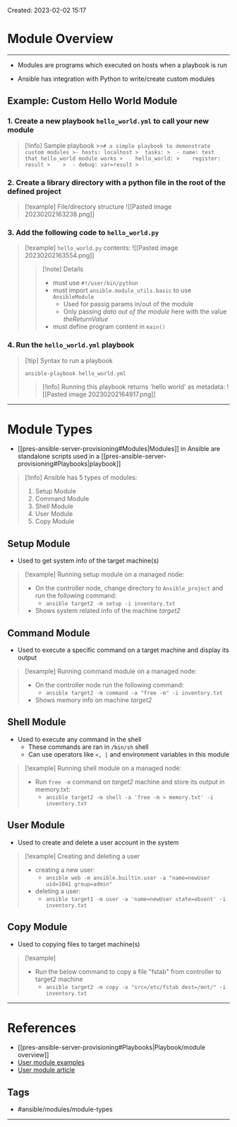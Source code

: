 Created: 2023-02-02 15:17

# Module Overview
---
- Modules are programs which executed on hosts when a playbook is run

- Ansible has integration with Python to write/create custom modules

## Example: Custom Hello World Module

### 1. Create a new playbook `hello_world.yml` to call your new module
>[!info] Sample playbook
	>```
	># a simple playbook to demonstrate custom modules
	>- hosts: localhost
	>  tasks:
	>  - name: test that hello_world module works
	>    hello_world:
	>    register: result
	>   
	>  - debug: var=result
	> ```	

### 2. Create a library directory with a python file in the root of the defined project
>[!example] File/directory structure
> ![[Pasted image 20230202163238.png]]

### 3. Add the following code to `hello_world.py`
> [!example] `hello_world.py` contents:
> ![[Pasted image 20230202163554.png]] 
> 
> >[!note] Details
> > - must use `#!/user/bin/python`
> > - must import `ansible.module_utils.basic` to use `AnsibleModule`
> > 	- Used for passig params in/out of the module
> > 	- Only passing _data out of the module_ here with the value *theReturnValue* 
> > - must define program content in `main()`
> > 

### 4. Run the `hello_world.yml` playbook
> [!tip] Syntax to run a playbook
> ```
> ansible-playbook hello_world.yml
> ```
> > [!info] Running this playbook returns 'hello world' as metadata:
> > ![[Pasted image 20230202164917.png]]

---
# Module Types
- [[pres-ansible-server-provisioning#Modules|Modules]] in Ansible are standalone scripts used in a [[pres-ansible-server-provisioning#Playbooks|playbook]]
> [!info] Ansible has 5 types of modules:
> 1. Setup Module
> 2. Command Module
> 3. Shell Module
> 4. User Module
> 5. Copy Module

## Setup Module
- Used to get system info of the target machine(s)
>[!example] Running setup module on a managed node:
> - On the controller node, change directory to `Ansible_project` and run the following command:
>	- `ansible target2 -m setup -i inventory.txt`
> - Shows system related info of the machine _target2_ 

## Command Module
- Used to execute a specific command on a target machine and display its output
>[!example] Running command module on a managed node:
> - On the controller node run the following command:
>	- `ansible target2 -m command -a "free -m" -i inventory.txt`
> - Shows memory info on machine _target2_

## Shell Module
- Used to execute any command in the shell
	- These commands are ran in `/bin/sh` shell
	- Can use operators like `<, |` and environment variables in this module
>[!example] Running shell module on a managed node:
> - Run `free -m` command on *target2* machine and store its output in memory.txt:
>	- `ansible target2 -m shell -a 'free -m > memory.txt' -i inventory.txt`

## User Module
- Used to create and delete a user account in the system
>[!example] Creating and deleting a user
>- creating a new user:
>	- `ansible web -m ansible.builtin.user -a "name=newUser uid=1041 group=admin"`
>- deleting a user:
>	- `ansible target1 -m user -a 'name=newUser state=absent' -i inventory.txt`

## Copy Module
- Used to copying files to target machine(s)

>[!example] 
>- Run the below command to copy a file "fstab" from controller to target2 machine
>	- `ansible target2 -m copy -a "src=/etc/fstab dest=/mnt/" -i inventory.txt` 

---
# References
- [[pres-ansible-server-provisioning#Playbooks|Playbook/module overview]]
- [User module examples](https://adamtheautomator.com/ansible-create-user/) 
- [User module article](https://www.ansiblepilot.com/articles/create-user-account-ansible-module-user/#ansible-create-a-user-account)

## Tags
- #ansible/modules/module-types
---